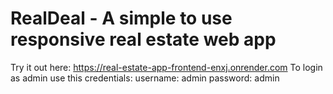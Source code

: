# RealDeal - A simple to use responsive real estate web app
Try it out here: https://real-estate-app-frontend-enxj.onrender.com
To login as admin use this credentials:
username: admin
password: admin

